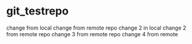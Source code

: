 # git_testrepo
change from local
change from remote repo
change 2 in local
change 2 from remote repo
change 3 from remote repo
change 4 from remote 
